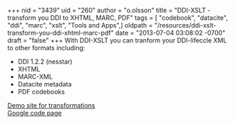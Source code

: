 +++
nid = "3439"
uid = "260"
author = "o.olsson"
title = "DDI-XSLT -transform you DDI to XHTML, MARC, PDF"
tags = [ "codebook", "datacite", "ddi", "marc", "xslt", "Tools and Apps",]
oldpath = "/resources/ddi-xslt-transform-you-ddi-xhtml-marc-pdf"
date = "2013-07-04 03:08:02 -0700"
draft = "false"
+++
With DDI-XSLT you can tranform your DDI-lifeccle XML to other formats
including:

-   DDI 1.2.2 (nesstar)
-   XHTML
-   MARC-XML
-   Datacite metadata
-   PDF codebooks

[Demo site for
transformations](http://xml.snd.gu.se/app/transform/index.html)\
[Google code page](https://code.google.com/p/ddixslt/)
